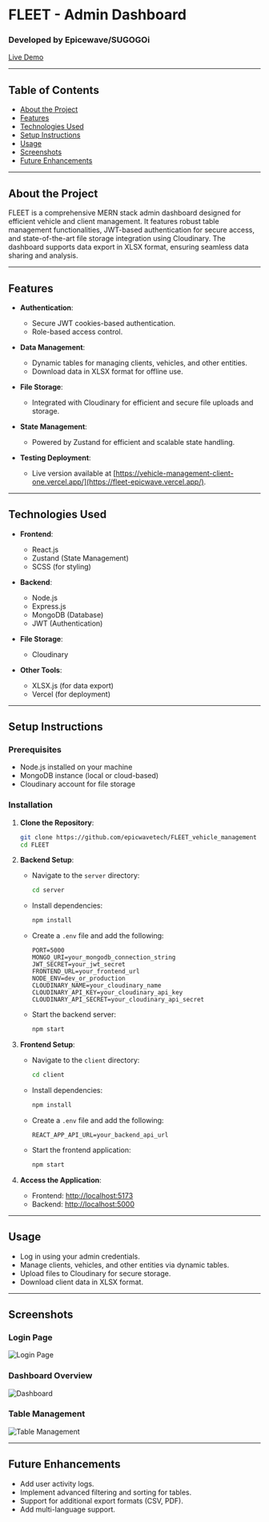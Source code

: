 # FLEET - Admin Dashboard

### Developed by Epicewave/SUGOGOi

[Live Demo](https://fleet-epicwave.vercel.app/)

---

## Table of Contents
- [About the Project](#about-the-project)
- [Features](#features)
- [Technologies Used](#technologies-used)
- [Setup Instructions](#setup-instructions)
- [Usage](#usage)
- [Screenshots](#screenshots)
- [Future Enhancements](#future-enhancements)

---

## About the Project
FLEET is a comprehensive MERN stack admin dashboard designed for efficient vehicle and client management. It features robust table management functionalities, JWT-based authentication for secure access, and state-of-the-art file storage integration using Cloudinary. The dashboard supports data export in XLSX format, ensuring seamless data sharing and analysis.

---

## Features
- **Authentication**:
  - Secure JWT cookies-based authentication.
  - Role-based access control.

- **Data Management**:
  - Dynamic tables for managing clients, vehicles, and other entities.
  - Download data in XLSX format for offline use.

- **File Storage**:
  - Integrated with Cloudinary for efficient and secure file uploads and storage.

- **State Management**:
  - Powered by Zustand for efficient and scalable state handling.


- **Testing Deployment**:
  - Live version available at [https://vehicle-management-client-one.vercel.app/](https://fleet-epicwave.vercel.app/).

---

## Technologies Used
- **Frontend**:
  - React.js
  - Zustand (State Management)
  - SCSS (for styling)

- **Backend**:
  - Node.js
  - Express.js
  - MongoDB (Database)
  - JWT (Authentication)

- **File Storage**:
  - Cloudinary

- **Other Tools**:
  - XLSX.js (for data export)
  - Vercel (for deployment)

---

## Setup Instructions

### Prerequisites
- Node.js installed on your machine
- MongoDB instance (local or cloud-based)
- Cloudinary account for file storage

### Installation
1. **Clone the Repository**:
   ```bash
   git clone https://github.com/epicwavetech/FLEET_vehicle_management
   cd FLEET
   ```

2. **Backend Setup**:
   - Navigate to the `server` directory:
     ```bash
     cd server
     ```
   - Install dependencies:
     ```bash
     npm install
     ```
   - Create a `.env` file and add the following:
     ```env
     PORT=5000
     MONGO_URI=your_mongodb_connection_string
     JWT_SECRET=your_jwt_secret
     FRONTEND_URL=your_frontend_url
     NODE_ENV=dev_or_production
     CLOUDINARY_NAME=your_cloudinary_name
     CLOUDINARY_API_KEY=your_cloudinary_api_key
     CLOUDINARY_API_SECRET=your_cloudinary_api_secret
     ```
   - Start the backend server:
     ```bash
     npm start
     ```

3. **Frontend Setup**:
   - Navigate to the `client` directory:
     ```bash
     cd client
     ```
   - Install dependencies:
     ```bash
     npm install
     ```
   - Create a `.env` file and add the following:
     ```env
     REACT_APP_API_URL=your_backend_api_url
     ```
   - Start the frontend application:
     ```bash
     npm start
     ```

4. **Access the Application**:
   - Frontend: [http://localhost:5173](http://localhost:5173)
   - Backend: [http://localhost:5000](http://localhost:5000)

---

## Usage
- Log in using your admin credentials.
- Manage clients, vehicles, and other entities via dynamic tables.
- Upload files to Cloudinary for secure storage.
- Download client data in XLSX format.

---

## Screenshots

### Login Page
![Login Page](https://res.cloudinary.com/dikx4aj2f/image/upload/v1735596127/Screenshot_23_drtvf1.png)

### Dashboard Overview
![Dashboard](https://res.cloudinary.com/dikx4aj2f/image/upload/v1735596127/Screenshot_27_kswvx7.png)

### Table Management
![Table Management](https://res.cloudinary.com/dikx4aj2f/image/upload/v1735596127/Screenshot_25_zvqsyq.png)

---

## Future Enhancements
- Add user activity logs.
- Implement advanced filtering and sorting for tables.
- Support for additional export formats (CSV, PDF).
- Add multi-language support.



